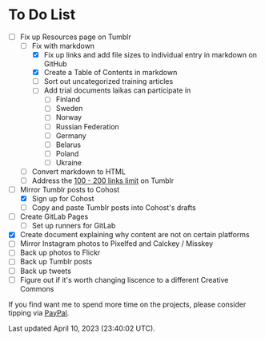 # To Do List
- [ ] Fix up Resources page on Tumblr
  - [ ] Fix with markdown 
    - [x] Fix up links and add file sizes to individual entry in markdown on GitHub
    - [x] Create a Table of Contents in markdown 
    - [ ] Sort out uncategorized training articles
    - [ ] Add trial documents laikas can participate in
      - [ ] Finland
      - [ ] Sweden
      - [ ] Norway
      - [ ] Russian Federation
      - [ ] Germany
      - [ ] Belarus
      - [ ] Poland
      - [ ] Ukraine
  - [ ] Convert markdown to HTML 
  - [ ] Address the [100 - 200 links limit](https://ghostflowerdreams.tumblr.com/post/172971851062) on Tumblr
- [ ] Mirror Tumblr posts to Cohost
  - [x] Sign up for Cohost
  - [ ] Copy and paste Tumblr posts into Cohost's drafts
- [ ] Create GitLab Pages
  - [ ] Set up runners for GitLab
- [x] Create document explaining why content are not on certain platforms
- [ ] Mirror Instagram photos to Pixelfed and Calckey / Misskey
- [ ] Back up photos to Flickr
- [ ] Back up Tumblr posts
- [ ] Back up tweets
- [ ] Figure out if it's worth changing liscence to a different Creative Commons

If you find want me to spend more time on the projects, please consider tipping via [PayPal](https://paypal.me/bglamours).

Last updated April 10, 2023 (23:40:02 UTC).
